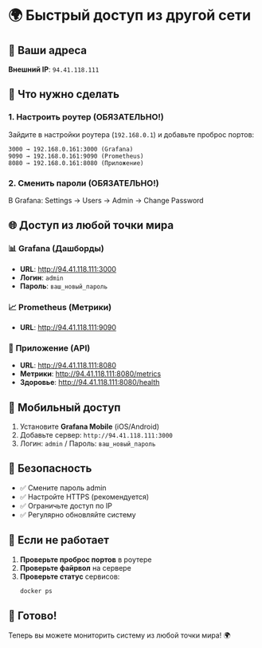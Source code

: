 # 🌍 Быстрый доступ из другой сети

## 🎯 Ваши адреса

**Внешний IP**: `94.41.118.111`

## 🔧 Что нужно сделать

### 1. **Настроить роутер** (ОБЯЗАТЕЛЬНО!)

Зайдите в настройки роутера (`192.168.0.1`) и добавьте проброс портов:

```
3000 → 192.168.0.161:3000 (Grafana)
9090 → 192.168.0.161:9090 (Prometheus)  
8080 → 192.168.0.161:8080 (Приложение)
```

### 2. **Сменить пароли** (ОБЯЗАТЕЛЬНО!)

В Grafana: Settings → Users → Admin → Change Password

## 🌐 Доступ из любой точки мира

### 📊 **Grafana (Дашборды)**
- **URL**: http://94.41.118.111:3000
- **Логин**: `admin`
- **Пароль**: `ваш_новый_пароль`

### 📈 **Prometheus (Метрики)**
- **URL**: http://94.41.118.111:9090

### 🔧 **Приложение (API)**
- **URL**: http://94.41.118.111:8080
- **Метрики**: http://94.41.118.111:8080/metrics
- **Здоровье**: http://94.41.118.111:8080/health

## 📱 Мобильный доступ

1. Установите **Grafana Mobile** (iOS/Android)
2. Добавьте сервер: `http://94.41.118.111:3000`
3. Логин: `admin` / Пароль: `ваш_новый_пароль`

## 🚨 Безопасность

- ✅ Смените пароль admin
- ✅ Настройте HTTPS (рекомендуется)
- ✅ Ограничьте доступ по IP
- ✅ Регулярно обновляйте систему

## 🔧 Если не работает

1. **Проверьте проброс портов** в роутере
2. **Проверьте файрвол** на сервере
3. **Проверьте статус** сервисов:
   ```bash
   docker ps
   ```

## 🎯 Готово!

Теперь вы можете мониторить систему из любой точки мира! 🌍
